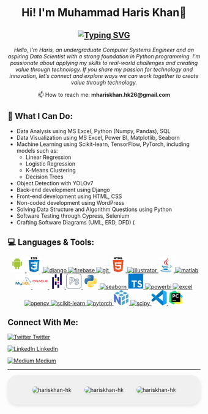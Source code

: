 <h1 align="center">Hi! I'm Muhammad Haris Khan👋</h1>
<h2 align="center">
  <a href="https://git.io/typing-svg">
    <img src="https://readme-typing-svg.herokuapp.com?font=Fira+Code&pause=1000&color=29B6C4&width=435&lines=An+Aspiring+Data+Scientist!" alt="Typing SVG" />
  </a>
</h2>

<p align="center">
  <em>
    Hello, I'm Haris, an undergraduate Computer Systems Engineer and an aspiring Data Scientist with a strong foundation in Python programming. I'm passionate about applying my skills to real-world challenges and creating value through technology. If you share my passion for technology and innovation, let's connect and explore ways we can work together to create value through technology.
  </em>
</p>
<p align="center">📫 How to reach me: <strong>mhariskhan.hk26@gmail.com</strong></p>

<h2 align="left">💼 What I Can Do:</h2>
<ul>
  <li>Data Analysis using MS Excel, Python (Numpy, Pandas), SQL</li>
  <li>Data Visualization using MS Excel, Power BI, Matplotlib, Seaborn</li>
  <li>Machine Learning using Scikit-learn, TensorFlow, PyTorch, including models such as:
    <ul>
      <li>Linear Regression</li>
      <li>Logistic Regression</li>
      <li>K-Means Clustering</li>
      <li>Decision Trees</li>
    </ul>
  </li>
  <li>Object Detection with YOLOv7</li>
  <li>Back-end development using Django</li>
  <li>Front-end development using HTML, CSS</li>
  <li>Non-coded development using WordPress</li>
  <li>Solving Data Structure and Algorithm Questions using Python</li>
  <li>Software Testing through Cypress, Selenium</li>
  <li>Crafting Software Diagrams (UML, ERD, DFD) (</li>
</ul>

<h2 align="left">💻 Languages & Tools:</h2>
<p align="center"> 
  <a href="https://developer.android.com" target="_blank" rel="noreferrer">
    <img src="https://raw.githubusercontent.com/devicons/devicon/master/icons/android/android-original-wordmark.svg" alt="android" width="40" height="40"/>
  </a> 
  <a href="https://www.w3schools.com/css/" target="_blank" rel="noreferrer">
    <img src="https://raw.githubusercontent.com/devicons/devicon/master/icons/css3/css3-original-wordmark.svg" alt="css3" width="40" height="40"/>
  </a>
  <a href="https://www.djangoproject.com/" target="_blank" rel="noreferrer">
    <img src="https://cdn.worldvectorlogo.com/logos/django.svg" alt="django" width="40" height="40"/>
  </a>
  <a href="https://firebase.google.com/" target="_blank" rel="noreferrer">
    <img src="https://www.vectorlogo.zone/logos/firebase/firebase-icon.svg" alt="firebase" width="40" height="40"/>
  </a> 
  <a href="https://git-scm.com/" target="_blank" rel="noreferrer">
    <img src="https://www.vectorlogo.zone/logos/git-scm/git-scm-icon.svg" alt="git" width="40" height="40"/>
  </a> 
  <a href="https://www.w3.org/html/" target="_blank" rel="noreferrer">
    <img src="https://raw.githubusercontent.com/devicons/devicon/master/icons/html5/html5-original-wordmark.svg" alt="html5" width="40" height="40"/>
  </a> 
  <a href="https://www.adobe.com/in/products/illustrator.html" target="_blank" rel="noreferrer">
    <img src="https://www.vectorlogo.zone/logos/adobe_illustrator/adobe_illustrator-icon.svg" alt="illustrator" width="40" height="40"/>
  </a> 
  <a href="https://www.java.com" target="_blank" rel="noreferrer">
    <img src="https://raw.githubusercontent.com/devicons/devicon/master/icons/java/java-original.svg" alt="java" width="40" height="40"/>
  </a> 
  <a href="https://www.mathworks.com/" target="_blank" rel="noreferrer">
    <img src="https://upload.wikimedia.org/wikipedia/commons/2/21/Matlab_Logo.png" alt="matlab" width="40" height="40"/>
  </a> 
  <a href="https://www.mysql.com/" target="_blank" rel="noreferrer">
    <img src="https://raw.githubusercontent.com/devicons/devicon/master/icons/mysql/mysql-original-wordmark.svg" alt="mysql" width="40" height="40"/>
  </a> 
  <a href="https://www.oracle.com/" target="_blank" rel="noreferrer">
    <img src="https://raw.githubusercontent.com/devicons/devicon/master/icons/oracle/oracle-original.svg" alt="oracle" width="40" height="40"/>
  </a> 
  <a href="https://pandas.pydata.org/" target="_blank" rel="noreferrer">
    <img src="https://raw.githubusercontent.com/devicons/devicon/2ae2a900d2f041da66e950e4d48052658d850630/icons/pandas/pandas-original.svg" alt="pandas" width="40" height="40"/>
  </a> 
  <a href="https://www.photoshop.com/en" target="_blank" rel="noreferrer">
    <img src="https://raw.githubusercontent.com/devicons/devicon/master/icons/photoshop/photoshop-line.svg" alt="photoshop" width="40" height="40"/>
  </a> 
  <a href="https://www.python.org" target="_blank" rel="noreferrer">
    <img src="https://raw.githubusercontent.com/devicons/devicon/master/icons/python/python-original.svg" alt="python" width="40" height="40"/>
  </a> 
  <a href="https://seaborn.pydata.org/" target="_blank" rel="noreferrer">
    <img src="https://seaborn.pydata.org/_images/logo-mark-lightbg.svg" alt="seaborn" width="40" height="40"/>
  </a> 
  <a href="https://www.typescriptlang.org/" target="_blank" rel="noreferrer">
    <img src="https://raw.githubusercontent.com/devicons/devicon/master/icons/typescript/typescript-original.svg" alt="typescript" width="40" height="40"/>
  </a>
  <a href="https://powerbi.microsoft.com/" target="_blank" rel="noreferrer">
    <img src="https://www.vectorlogo.zone/logos/microsoft_powerbi/microsoft_powerbi-icon.svg" alt="powerbi" width="40" height="40"/>
  </a>
  <a href="https://www.microsoft.com/en-us/microsoft-365/excel" target="_blank" rel="noreferrer">
    <img src="https://upload.wikimedia.org/wikipedia/commons/7/73/Microsoft_Excel_2013-2019_logo.svg" alt="excel" width="40" height="40"/>
  </a>
  <a href="https://opencv.org/" target="_blank" rel="noreferrer">
    <img src="https://www.vectorlogo.zone/logos/opencv/opencv-icon.svg" alt="opencv" width="40" height="40"/>
  </a>
  <a href="https://scikit-learn.org/" target="_blank" rel="noreferrer">
    <img src="https://upload.wikimedia.org/wikipedia/commons/thumb/0/05/Scikit_learn_logo_small.svg/1200px-Scikit_learn_logo_small.svg.png" alt="scikit-learn" width="40" height="40"/>
  </a>
  <a href="https://pytorch.org/" target="_blank" rel="noreferrer">
    <img src="https://www.vectorlogo.zone/logos/pytorch/pytorch-icon.svg" alt="pytorch" width="40" height="40"/>
  </a>
  <a href="https://numpy.org/" target="_blank" rel="noreferrer">
    <img src="https://raw.githubusercontent.com/devicons/devicon/master/icons/numpy/numpy-original.svg" alt="numpy" width="40" height="40"/>
  </a>
  <a href="https://www.scipy.org/" target="_blank" rel="noreferrer">
    <img src="https://upload.wikimedia.org/wikipedia/commons/b/b2/SCIPY_2.svg" alt="scipy" width="40" height="40"/>
  </a>
  <a href="https://code.visualstudio.com/" target="_blank" rel="noreferrer">
    <img src="https://raw.githubusercontent.com/devicons/devicon/master/icons/vscode/vscode-original.svg" alt="VS Code" width="40" height="40"/>
  </a>
  <a href="https://www.jetbrains.com/pycharm/" target="_blank" rel="noreferrer">
    <img src="https://raw.githubusercontent.com/devicons/devicon/master/icons/pycharm/pycharm-original.svg" alt="PyCharm" width="40" height="40"/>
  </a>
</p>

<h2 align="left">Connect With Me:</h2>
<p align="left">
  <p>
    <a href="https://twitter.com/hk____kk" target="_blank">
      <img src="https://raw.githubusercontent.com/rahuldkjain/github-profile-readme-generator/master/src/images/icons/Social/twitter.svg" alt="Twitter" height="20" width="20" />
      Twitter
    </a>
  </p>
  <p>
    <a href="https://linkedin.com/in/haris-khan26" target="_blank">
      <img src="https://raw.githubusercontent.com/rahuldkjain/github-profile-readme-generator/master/src/images/icons/Social/linked-in-alt.svg" alt="LinkedIn" height="20" width="20" />
      LinkedIn
    </a>
  </p>
  <p>
    <a href="https://medium.com/@hariskhan_hk" target="_blank">
      <img src="https://raw.githubusercontent.com/rahuldkjain/github-profile-readme-generator/master/src/images/icons/Social/medium.svg" alt="Medium" height="20" width="20" />
      Medium
    </a>
  </p>
</p>
<hr>

<div align="center" style="padding: 30px; background-color: #f0f0f0; border-radius: 25px; box-shadow: 0px 4px 8px rgba(0, 0, 0, 0.1);">
  <img src="https://github-readme-stats.vercel.app/api/top-langs?username=hariskhan-hk&show_icons=true&locale=en&layout=compact" alt="hariskhan-hk" style="width: 380px; height: auto; margin-right: 30px; border-radius: 20px; box-shadow: 0px 2px 5px rgba(0, 0, 0, 0.1);" />
  <img src="https://github-readme-stats.vercel.app/api?username=hariskhan-hk&show_icons=true&locale=en" alt="hariskhan-hk" style="width: 380px; height: auto; margin-right: 30px; border-radius: 20px; box-shadow: 0px 2px 5px rgba(0, 0, 0, 0.1);" />
  <img src="https://github-readme-streak-stats.herokuapp.com/?user=hariskhan-hk&" alt="hariskhan-hk" style="width: 380px; height: auto; border-radius: 20px; box-shadow: 0px 2px 5px rgba(0, 0, 0, 0.1);" />
</div>


